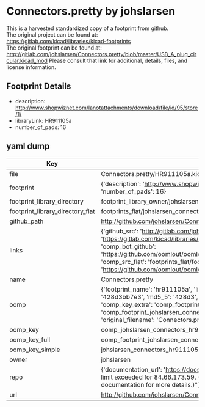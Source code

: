 # Connectors.pretty by johslarsen  
This is a harvested standardized copy of a footprint from github.  
The original project can be found at:  
https://gitlab.com/kicad/libraries/kicad-footprints  
The original footprint can be found at:
http://gitlab.com/johslarsen/Connectors.pretty/blob/master/USB_A_plug_circular.kicad_mod
Please consult that link for additional, details, files, and license information.  
## Footprint Details
* description: http://www.shopwiznet.com/lanotattachments/download/file/id/95/store/1/  
* libraryLink: HR911105a  
* number_of_pads: 16  
## yaml dump  
| Key | Value |  
| --- | --- |  
| file | Connectors.pretty/HR911105a.kicad_mod |  
| footprint | {'description': 'http://www.shopwiznet.com/lanotattachments/download/file/id/95/store/1/', 'libraryLink': 'HR911105a', 'number_of_pads': 16} |  
| footprint_library_directory | footprint_library_owner/johslarsen_Connectors.pretty |  
| footprint_library_directory_flat | footprints_flat/johslarsen_connectors_hr911105a/working |  
| github_path | http://github.com/johslarsen/Connectors.pretty/blob/master/HR911105a.kicad_mod |  
| links | {'github_src': 'http://gitlab.com/johslarsen/Connectors.pretty/blob/master/USB_A_plug_circular.kicad_mod', 'github_src_repo': 'https://gitlab.com/kicad/libraries/kicad-footprints', 'oomp_bot': 'footprints/johslarsen_connectors_hr911105a/working', 'oomp_bot_github': 'https://github.com/oomlout/oomlout_oomp_footprint_bot/tree/main/footprints/johslarsen_connectors_hr911105a/working', 'oomp_src_flat': 'footprints_flat/footprints_flat/johslarsen_connectors_hr911105a/working', 'oomp_src_flat_github': 'https://github.com/oomlout/oomlout_oomp_footprint_src/tree/main/footprints_flat/johslarsen_connectors_hr911105a/working'} |  
| name | Connectors.pretty |  
| oomp | {'footprint_name': 'hr911105a', 'library_name': 'connectors', 'md5': '428d3bb7e3f32a70edc06a935a800f04', 'md5_10': '428d3bb7e3', 'md5_5': '428d3', 'md5_6': '428d3b', 'oomp_key': 'oomp_johslarsen_connectors_hr911105a', 'oomp_key_extra': 'oomp_footprint_johslarsen_connectors_hr911105a', 'oomp_key_full': 'oomp_footprint_johslarsen_connectors_hr911105a_428d3b', 'oomp_key_simple': 'johslarsen_connectors_hr911105a', 'original_filename': 'Connectors.pretty/HR911105a.kicad_mod', 'owner_name': 'johslarsen'} |  
| oomp_key | oomp_johslarsen_connectors_hr911105a |  
| oomp_key_full | oomp_footprint_johslarsen_connectors_hr911105a |  
| oomp_key_simple | johslarsen_connectors_hr911105a |  
| owner | johslarsen |  
| repo | {'documentation_url': 'https://docs.github.com/rest/overview/resources-in-the-rest-api#rate-limiting', 'message': "API rate limit exceeded for 84.66.173.59. (But here's the good news: Authenticated requests get a higher rate limit. Check out the documentation for more details.)"} |  
| url | http://github.com/johslarsen/Connectors.pretty |  

